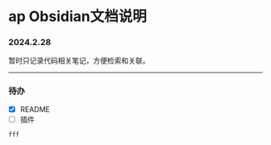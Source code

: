 # ap Obsidian文档说明
### 2024.2.28
暂时只记录代码相关笔记，方便检索和关联。

---

### 待办
- [x] README
- [ ] 插件

```
fff
```

